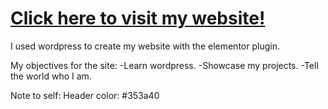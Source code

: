 # [Click here to visit my website!](https://www.stanleyjh.com)

I used wordpress to create my website with the elementor plugin. 

My objectives for the site:
-Learn wordpress.
-Showcase my projects.
-Tell the world who I am.

Note to self:
Header color: #353a40
